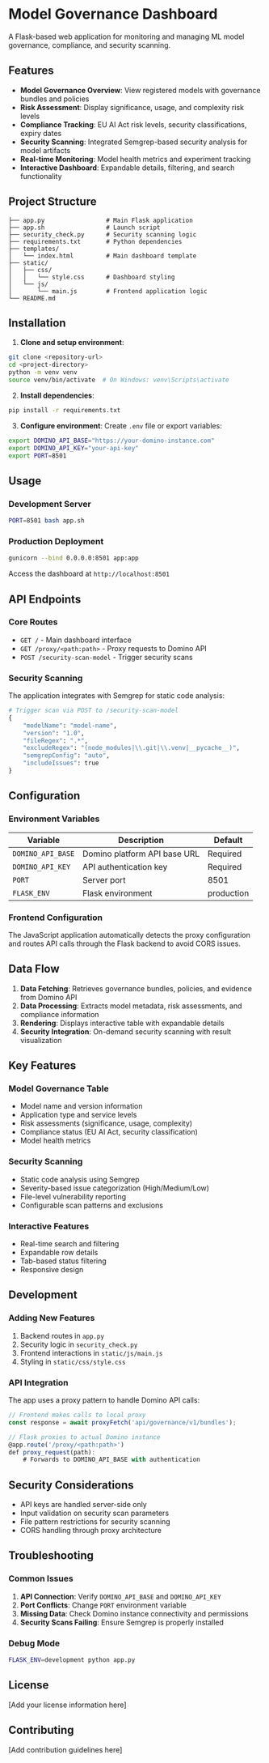 # Model Governance Dashboard

A Flask-based web application for monitoring and managing ML model governance, compliance, and security scanning.

## Features

- **Model Governance Overview**: View registered models with governance bundles and policies
- **Risk Assessment**: Display significance, usage, and complexity risk levels
- **Compliance Tracking**: EU AI Act risk levels, security classifications, expiry dates
- **Security Scanning**: Integrated Semgrep-based security analysis for model artifacts
- **Real-time Monitoring**: Model health metrics and experiment tracking
- **Interactive Dashboard**: Expandable details, filtering, and search functionality

## Project Structure

```
├── app.py                 # Main Flask application
├── app.sh                 # Launch script
├── security_check.py      # Security scanning logic
├── requirements.txt       # Python dependencies
├── templates/
│   └── index.html         # Main dashboard template
├── static/
│   ├── css/
│   │   └── style.css      # Dashboard styling
│   └── js/
│       └── main.js        # Frontend application logic
└── README.md
```

## Installation

1. **Clone and setup environment**:
```bash
git clone <repository-url>
cd <project-directory>
python -m venv venv
source venv/bin/activate  # On Windows: venv\Scripts\activate
```

2. **Install dependencies**:
```bash
pip install -r requirements.txt
```

3. **Configure environment**:
Create `.env` file or export variables:
```bash
export DOMINO_API_BASE="https://your-domino-instance.com"
export DOMINO_API_KEY="your-api-key"
export PORT=8501
```

## Usage

### Development Server
```bash
PORT=8501 bash app.sh
```

### Production Deployment
```bash
gunicorn --bind 0.0.0.0:8501 app:app
```

Access the dashboard at `http://localhost:8501`

## API Endpoints

### Core Routes
- `GET /` - Main dashboard interface
- `GET /proxy/<path:path>` - Proxy requests to Domino API
- `POST /security-scan-model` - Trigger security scans

### Security Scanning
The application integrates with Semgrep for static code analysis:

```python
# Trigger scan via POST to /security-scan-model
{
    "modelName": "model-name",
    "version": "1.0",
    "fileRegex": ".*",
    "excludeRegex": "(node_modules|\\.git|\\.venv|__pycache__)",
    "semgrepConfig": "auto",
    "includeIssues": true
}
```

## Configuration

### Environment Variables
| Variable | Description | Default |
|----------|-------------|---------|
| `DOMINO_API_BASE` | Domino platform API base URL | Required |
| `DOMINO_API_KEY` | API authentication key | Required |
| `PORT` | Server port | 8501 |
| `FLASK_ENV` | Flask environment | production |

### Frontend Configuration
The JavaScript application automatically detects the proxy configuration and routes API calls through the Flask backend to avoid CORS issues.

## Data Flow

1. **Data Fetching**: Retrieves governance bundles, policies, and evidence from Domino API
2. **Data Processing**: Extracts model metadata, risk assessments, and compliance information
3. **Rendering**: Displays interactive table with expandable details
4. **Security Integration**: On-demand security scanning with result visualization

## Key Features

### Model Governance Table
- Model name and version information
- Application type and service levels
- Risk assessments (significance, usage, complexity)
- Compliance status (EU AI Act, security classification)
- Model health metrics

### Security Scanning
- Static code analysis using Semgrep
- Severity-based issue categorization (High/Medium/Low)
- File-level vulnerability reporting
- Configurable scan patterns and exclusions

### Interactive Features
- Real-time search and filtering
- Expandable row details
- Tab-based status filtering
- Responsive design

## Development

### Adding New Features
1. Backend routes in `app.py`
2. Security logic in `security_check.py`  
3. Frontend interactions in `static/js/main.js`
4. Styling in `static/css/style.css`

### API Integration
The app uses a proxy pattern to handle Domino API calls:
```javascript
// Frontend makes calls to local proxy
const response = await proxyFetch('api/governance/v1/bundles');

// Flask proxies to actual Domino instance
@app.route('/proxy/<path:path>')
def proxy_request(path):
    # Forwards to DOMINO_API_BASE with authentication
```

## Security Considerations

- API keys are handled server-side only
- Input validation on security scan parameters
- File pattern restrictions for security scanning
- CORS handling through proxy architecture

## Troubleshooting

### Common Issues
1. **API Connection**: Verify `DOMINO_API_BASE` and `DOMINO_API_KEY`
2. **Port Conflicts**: Change `PORT` environment variable
3. **Missing Data**: Check Domino instance connectivity and permissions
4. **Security Scans Failing**: Ensure Semgrep is properly installed

### Debug Mode
```bash
FLASK_ENV=development python app.py
```

## License

[Add your license information here]

## Contributing

[Add contribution guidelines here]
